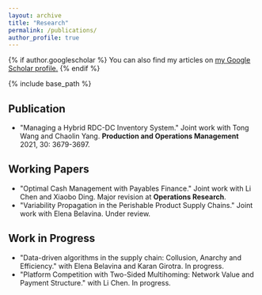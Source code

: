 ```yaml
---
layout: archive
title: "Research"
permalink: /publications/
author_profile: true
---
```



{% if author.googlescholar %}
  You can also find my articles on <u><a href="{{author.googlescholar}}">my Google Scholar profile</a>.</u>
{% endif %}

{% include base_path %}

## Publication
* "Managing a Hybrid RDC-DC Inventory System." Joint work with Tong Wang and Chaolin Yang. **Production and Operations Management** 2021, 30: 3679-3697. 

## Working Papers
* "Optimal Cash Management with Payables Finance." Joint work with Li Chen and Xiaobo Ding. Major revision at **Operations Research**.
* "Variability Propagation in the Perishable Product Supply Chains." Joint work with Elena Belavina. Under review.

## Work in Progress
* "Data-driven algorithms in the supply chain: Collusion, Anarchy and Efficiency." with Elena Belavina and Karan Girotra. In progress.
* "Platform Competition with Two-Sided Multihoming: Network Value and Payment Structure." with Li Chen. In progress.

